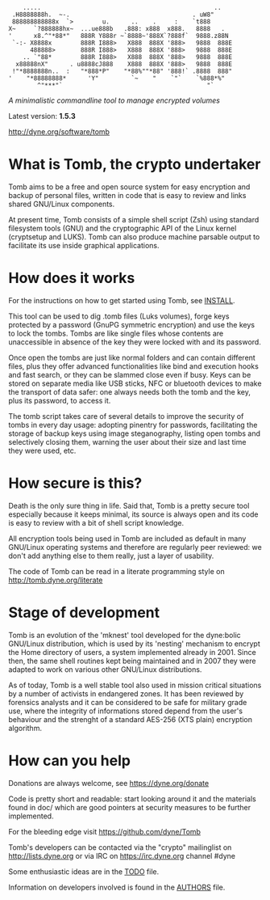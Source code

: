 
        .....                                                ..
     .H8888888h.  ~-.                                  . uW8"
     888888888888x  `>        u.      ..    .     :    `t888
    X~     `?888888hx~  ...ue888b   .888: x888  x888.   8888   .
    '      x8.^"*88*"   888R Y888r ~`8888~'888X`?888f`  9888.z88N
     `-:- X8888x        888R I888>   X888  888X '888>   9888  888E
          488888>       888R I888>   X888  888X '888>   9888  888E
        .. `"88*        888R I888>   X888  888X '888>   9888  888E
      x88888nX"      . u8888cJ888    X888  888X '888>   9888  888E
     !"*8888888n..  :   "*888*P"    "*88%""*88" '888!` .8888  888"
    '    "*88888888*      'Y"         `~    "    `"`    `%888*%"
            ^"***"`                                        "`

*A minimalistic commandline tool to manage encrypted volumes*

Latest version: **1.5.3**

http://dyne.org/software/tomb

# What is Tomb, the crypto undertaker

Tomb aims to be a free and open source system for easy encryption and
backup of personal files, written in code that is easy to review and
links shared GNU/Linux components.

At present time, Tomb consists of a simple shell script (Zsh) using
standard filesystem tools (GNU) and the cryptographic API of the Linux
kernel (cryptsetup and LUKS). Tomb can also produce machine parsable
output to facilitate its use inside graphical applications.

# How does it works

For the instructions on how to get started using Tomb, see [INSTALL](INSTALL.md).

This tool can be used to dig .tomb files (Luks volumes), forge keys
protected by a password (GnuPG symmetric encryption) and use the keys
to lock the tombs. Tombs are like single files whose contents are
unaccessible in absence of the key they were locked with and its
password.

Once open the tombs are just like normal folders and can contain
different files, plus they offer advanced functionalities like bind
and execution hooks and fast search, or they can be slammed close even
if busy. Keys can be stored on separate media like USB sticks, NFC or
bluetooth devices to make the transport of data safer: one always
needs both the tomb and the key, plus its password, to access it.

The tomb script takes care of several details to improve the security
of tombs in every day usage: adopting pinentry for passwords,
facilitating the storage of backup keys using image steganography,
listing open tombs and selectively closing them, warning the user
about their size and last time they were used, etc.

# How secure is this?

Death is the only sure thing in life. Said that, Tomb is a pretty
secure tool especially because it keeps minimal, its source is always
open and its code is easy to review with a bit of shell script
knowledge.

All encryption tools being used in Tomb are included as default in
many GNU/Linux operating systems and therefore are regularly peer
reviewed: we don't add anything else to them really, just a layer of
usability.

The code of Tomb can be read in a literate programming style on
http://tomb.dyne.org/literate

# Stage of development

Tomb is an evolution of the 'mknest' tool developed for the dyne:bolic
GNU/Linux distribution, which is used by its 'nesting' mechanism to
encrypt the Home directory of users, a system implemented already in
2001. Since then, the same shell routines kept being maintained and in
2007 they were adapted to work on various other GNU/Linux distributions.

As of today, Tomb is a well stable tool also used in mission critical
situations by a number of activists in endangered zones. It has been
reviewed by forensics analysts and it can be considered to be safe for
military grade use, where the integrity of informations stored depend
from the user's behaviour and the strenght of a standard AES-256
(XTS plain) encryption algorithm.

# How can you help

Donations are always welcome, see https://dyne.org/donate

Code is pretty short and readable: start looking around it and the
materials found in doc/ which are good pointers at security measures
to be further implemented.

For the bleeding edge visit https://github.com/dyne/Tomb

Tomb's developers can be contacted via the "crypto" mailinglist on
http://lists.dyne.org or via IRC on https://irc.dyne.org channel #dyne

Some enthusiastic ideas are in the [TODO](doc/TODO.org) file.

Information on developers involved is found in the [AUTHORS](AUTHORS.md) file.

